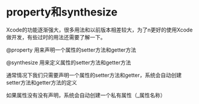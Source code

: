 # property和synthesize
Xcode的功能逐渐强大，很多用法和以前版本相差较大，为了n更好的使用Xcode做开发，有些过时的用法还需要了解一下。

@property 用来声明一个属性的setter方法和getter方法

@synthesize 用来定义属性的setter方法和getter方法

通常情况下我们只需要声明一个属性的setter方法和getter，系统会自动创建setter方法和getter方法的定义

如果属性没有没有声明，系统会自动创建一个私有属性（_属性名称）

